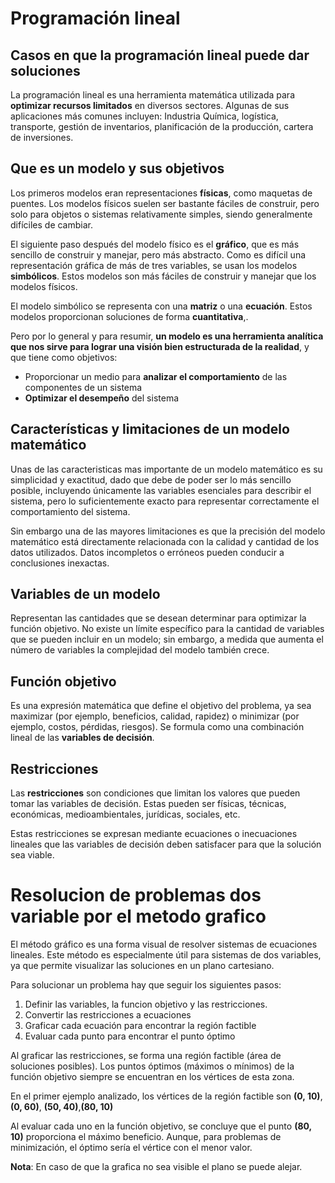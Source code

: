 # Programación lineal

## Casos en que la programación lineal puede dar soluciones

La programación lineal es una herramienta matemática utilizada para **optimizar recursos limitados** en diversos sectores. Algunas de sus aplicaciones más comunes incluyen: Industria Química, logística, transporte, gestión de inventarios, planificación de la producción, cartera de inversiones.

## Que es un modelo y sus objetivos

Los primeros modelos eran representaciones **físicas**, como maquetas de puentes. Los modelos físicos suelen ser bastante fáciles de construir, pero solo para objetos o sistemas relativamente simples, siendo generalmente difíciles de cambiar.

El siguiente paso después del modelo físico es el **gráfico**, que es más sencillo de construir y manejar, pero más abstracto. Como es difícil una representación gráfica de más de tres variables, se usan los modelos **simbólicos**. Estos modelos son más fáciles de construir y manejar que los modelos físicos.

El modelo simbólico se representa con una **matriz** o una **ecuación**. Estos modelos proporcionan soluciones de forma **cuantitativa**,.

Pero por lo general y para resumir, **un modelo es una herramienta analítica que nos sirve para lograr una visión bien estructurada de la realidad**, y que tiene como objetivos:

- Proporcionar un medio para **analizar el comportamiento** de las componentes de un sistema
- **Optimizar el desempeño** del sistema

## Características y limitaciones de un modelo matemático

Unas de las caracteristicas mas importante de un modelo matemático es su simplicidad y exactitud, dado que debe de poder ser lo más sencillo posible, incluyendo únicamente las variables esenciales para describir el sistema, pero lo suficientemente exacto para representar correctamente el comportamiento del sistema.

Sin embargo una de las mayores limitaciones es que la precisión del modelo matemático está directamente relacionada con la calidad y cantidad de los datos utilizados. Datos incompletos o erróneos pueden conducir a conclusiones inexactas.

## Variables de un modelo

Representan las cantidades que se desean determinar para optimizar la función objetivo. No existe un límite específico para la cantidad de variables que se pueden incluir en un modelo; sin embargo, a medida que aumenta el número de variables la complejidad del modelo también crece.

## Función objetivo

Es una expresión matemática que define el objetivo del problema, ya sea maximizar (por ejemplo, beneficios, calidad, rapidez) o minimizar (por ejemplo, costos, pérdidas, riesgos). Se formula como una combinación lineal de las **variables de decisión**.

## Restricciones

Las **restricciones** son condiciones que limitan los valores que pueden tomar las variables de decisión. Estas pueden ser físicas, técnicas, económicas, medioambientales, jurídicas, sociales, etc.

Estas restricciones se expresan mediante ecuaciones o inecuaciones lineales que las variables de decisión deben satisfacer para que la solución sea viable.

# Resolucion de problemas dos variable por el metodo grafico

El método gráfico es una forma visual de resolver sistemas de ecuaciones lineales. Este método es especialmente útil para sistemas de dos variables, ya que permite visualizar las soluciones en un plano cartesiano.

Para solucionar un problema hay que seguir los siguientes pasos:

1. Definir las variables, la funcion objetivo y las restricciones.
2. Convertir las restricciones a ecuaciones
3. Graficar cada ecuación para encontrar la región factible
4. Evaluar cada punto para encontrar el punto óptimo

Al graficar las restricciones, se forma una región factible (área de soluciones posibles). Los puntos óptimos (máximos o mínimos) de la función objetivo siempre se encuentran en los vértices de esta zona.

En el primer ejemplo analizado, los vértices de la región factible son **(0, 10)**, **(0, 60)**, **(50, 40)**,**(80, 10)**

Al evaluar cada uno en la función objetivo, se concluye que el punto **(80, 10)** proporciona el máximo beneficio. Aunque, para problemas de minimización, el óptimo sería el vértice con el menor valor.

**Nota**: En caso de que la grafica no sea visible el plano se puede alejar.
